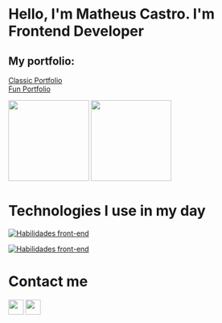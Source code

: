 # Hello, I'm Matheus Castro. I'm Frontend Developer </a>

## My portfolio: 
[Classic Portfolio](https://matcastro.vercel.app/) <br/>
[Fun Portfolio](https://fun-portfolio-five.vercel.app/)<br/>


<div> 
  <img height="160em" src="https://github-readme-stats.vercel.app/api?username=matheuscastro77&show_icons=true&theme=dark&count_private=true&include_all_commits=true">
<!-- &include_all_commits=true -->
  <img height="160em" src="https://github-readme-stats.vercel.app/api/top-langs/?username=matheuscastro77&layout=compact&langs_count=16&theme=dark">
    
</div>
 
  
  # Technologies I use in my day

 [![Habilidades front-end](https://skillicons.dev/icons?i=html,js,ts,threejs,react,next,css,sass,styledcomponents,tailwind,materialui)](https://skillicons.dev)

[![Habilidades front-end](https://skillicons.dev/icons?i=figma,git,github,vercel,vscode)](https://skillicons.dev)
  

  
  ## 

  # Contact me
 <div>
     <a href="https://www.linkedin.com/in/matheus-castro-541a57140/" target="_blank"> <img height="30" src="https://img.shields.io/badge/LinkedIn-0077B5?style=for-the-badge&logo=linkedin&logoColor=white" target="_blank"></a>
  <a href="mailto:matheustvcastro1997@gmail.com" target="_blank"> <img height="30" src="https://img.shields.io/badge/Gmail-D14836?style=for-the-badge&logo=gmail&logoColor=white" target="_blank"></a>
  

  </div>
